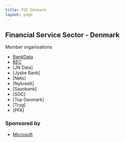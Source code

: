 ```yaml
---
title: FSE Denmark
layout: page
---
```


## Financial Service Sector - Denmark

Member organisations

- [BankData](https://www.bankdata.dk/en/aboutbankdata/about)
- [BEC](http://www.bec.dk/uk/about-bec.aspx)
- [JN Data]
- [Jyske Bank]
- [Nets]
- [Nykredit]
- [Saxobank]
- [SDC]
- [Top Danmark]
- [Tryg]
- [PFA]

### Sponsored by
- [Microsoft]()